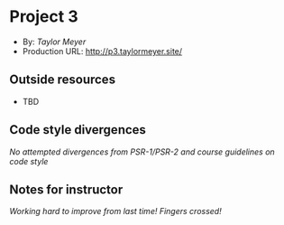# Project 3
+ By: *Taylor Meyer*
+ Production URL: <http://p3.taylormeyer.site/>

## Outside resources
* TBD

## Code style divergences
*No attempted divergences from PSR-1/PSR-2 and course guidelines on code style*

## Notes for instructor
*Working hard to improve from last time! Fingers crossed!*
